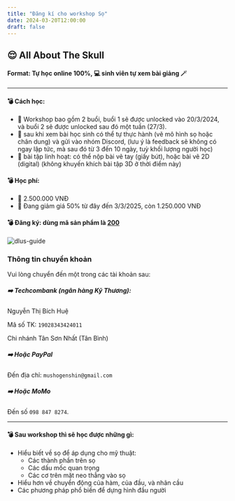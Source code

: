 ```yaml
---
title: "Đăng kí cho workshop Sọ"
date: 2024-03-20T12:00:00
draft: false
---
```


## 😌 All About The Skull

#### Format: Tự học online 100%, 💻 sinh viên tự xem bài giảng 🪄

---

#### 💣 Cách học:

- 📍 Workshop bao gồm 2 buổi, buổi 1 sẽ được unlocked vào 20/3/2024, và buổi 2 sẽ được unlocked sau đó một tuần (27/3).
- 📍 sau khi xem bài học sinh có thể tự thực hành (vẽ mô hình sọ hoặc chân dung) và gửi vào nhóm Discord, (lưu ý là feedback sẽ không có ngay lập tức, mà sau đó từ 3 đến 10 ngày, tuỳ khối lượng người học)
- 📍 bài tập linh hoạt: có thể nộp bài vẽ tay (giấy bút), hoặc bài vẽ 2D (digital) (không khuyến khích bài tập 3D ở thời điểm này)

#### 💣 Học phí:

- 📍 2.500.000 VNĐ
- 📍 Đang giảm giá 50% từ đây đến 3/3/2025, còn 1.250.000 VNĐ

#### 💣 Đăng ký: dùng mã sản phẩm là [200](https://school.dauphaigiaiphau.wtf/buy)

![dlus-guide](https://firebasestorage.googleapis.com/v0/b/dpgp-techart.appspot.com/o/login-instructions%2Fdlus-guide.jpg?alt=media&token=e329c85f-6dfc-4789-9ce6-8aaff23c5a13)

### Thông tin chuyển khoản

Vui lòng chuyển đến một trong các tài khoản sau:

##### ➡️ **Techcombank** (ngân hàng Kỹ Thương):

Nguyễn Thị Bích Huệ

Mã số TK: `19028343424011`

Chi nhánh Tân Sơn Nhất (Tân Bình)

##### ➡️ Hoặc **PayPal**

Đến địa chỉ: `mushogenshin@gmail.com`

##### ➡️ Hoặc **MoMo**

Đến số `098 847 8274`.

---

#### 💣 Sau workshop thì sẽ học được những gì:

- Hiểu biết về sọ để áp dụng cho mỹ thuật:
  - Các thành phần trên sọ
  - Các dấu mốc quan trọng
  - Các cơ trên mặt neo thẳng vào sọ
- Hiểu hơn về chuyển động của hàm, của đầu, và nhãn cầu
- Các phương pháp phổ biến để dựng hình đầu người

